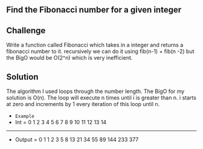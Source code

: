 ## Find the Fibonacci number for a given integer

## Challenge
Write a function called Fibonacci which takes in  a integer and returns a fibonacci number to it.
recursively we can do it using fib(n-1) + fib(n -2) but the BigO would be O(2^n) which is very inefficient. 

## Solution
The algorithm I used loops through the number length. The BigO for my solution is O(n). The loop will execute n times until i is greater than n. i starts at zero and increments by 1 every iteration of this loop until n.


- `Example`
- Int    =	0	1	2	3	4	5	6	7	8	9	10	11	12	13	14	
------------------------------------------------------------------------
- Output =	0	1	1	2	3	5	8	13	21	34	55	89	144	233	377	
